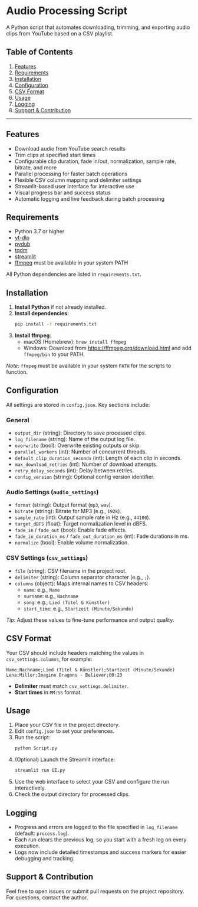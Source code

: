 # Audio Processing Script

A Python script that automates downloading, trimming, and exporting audio clips from YouTube based on a CSV playlist.

## Table of Contents

1. [Features](#features)  
2. [Requirements](#requirements)  
3. [Installation](#installation)  
4. [Configuration](#configuration)  
5. [CSV Format](#csv-format)  
6. [Usage](#usage)  
7. [Logging](#logging)  
8. [Support & Contribution](#support--contribution)

---

## Features

- Download audio from YouTube search results  
- Trim clips at specified start times  
- Configurable clip duration, fade in/out, normalization, sample rate, bitrate, and more  
- Parallel processing for faster batch operations  
- Flexible CSV column mapping and delimiter settings  
- Streamlit-based user interface for interactive use
- Visual progress bar and success status
- Automatic logging and live feedback during batch processing

## Requirements

- Python 3.7 or higher  
- [yt-dlp](https://github.com/yt-dlp/yt-dlp)  
- [pydub](https://github.com/jiaaro/pydub)  
- [tqdm](https://github.com/tqdm/tqdm)  
- [streamlit](https://streamlit.io/)  
- [ffmpeg](https://ffmpeg.org/) must be available in your system PATH  

All Python dependencies are listed in `requirements.txt`.

## Installation

1. **Install Python** if not already installed.  
2. **Install dependencies**:
   ```bash
   pip install -r requirements.txt
   ```
3. **Install ffmpeg**:
   - macOS (Homebrew): `brew install ffmpeg`  
   - Windows: Download from https://ffmpeg.org/download.html and add `ffmpeg/bin` to your PATH.  

*Note:* `ffmpeg` must be available in your system `PATH` for the scripts to function.

## Configuration

All settings are stored in `config.json`. Key sections include:

### General
- `output_dir` (string): Directory to save processed clips.  
- `log_filename` (string): Name of the output log file.  
- `overwrite` (bool): Overwrite existing outputs or skip.  
- `parallel_workers` (int): Number of concurrent threads.  
- `default_clip_duration_seconds` (int): Length of each clip in seconds.  
- `max_download_retries` (int): Number of download attempts.  
- `retry_delay_seconds` (int): Delay between retries.  
- `config_version` (string): Optional config version identifier.

### Audio Settings (`audio_settings`)
- `format` (string): Output format (`mp3`, `wav`).  
- `bitrate` (string): Bitrate for MP3 (e.g., `192k`).  
- `sample_rate` (int): Output sample rate in Hz (e.g., `44100`).  
- `target_dBFS` (float): Target normalization level in dBFS.  
- `fade_in` / `fade_out` (bool): Enable fade effects.  
- `fade_in_duration_ms` / `fade_out_duration_ms` (int): Fade durations in ms.  
- `normalize` (bool): Enable volume normalization.

### CSV Settings (`csv_settings`)
- `file` (string): CSV filename in the project root.  
- `delimiter` (string): Column separator character (e.g., `;`).  
- `columns` (object): Maps internal names to CSV headers:
  - `name`: e.g., `Name`  
  - `surname`: e.g., `Nachname`  
  - `song`: e.g., `Lied (Titel & Künstler)`  
  - `start_time`: e.g., `Startzeit (Minute/Sekunde)`

*Tip:* Adjust these values to fine-tune performance and output quality.

## CSV Format

Your CSV should include headers matching the values in `csv_settings.columns`, for example:

```csv
Name;Nachname;Lied (Titel & Künstler);Startzeit (Minute/Sekunde)
Lena;Miller;Imagine Dragons - Believer;00:23
```

- **Delimiter** must match `csv_settings.delimiter`.  
- **Start times** in `MM:SS` format.

## Usage

1. Place your CSV file in the project directory.  
2. Edit `config.json` to set your preferences.  
3. Run the script:
   ```bash
   python Script.py
   ```
4. (Optional) Launch the Streamlit interface:
   ```bash
   streamlit run UI.py
   ```
5. Use the web interface to select your CSV and configure the run interactively.
6. Check the output directory for processed clips.  

## Logging

- Progress and errors are logged to the file specified in `log_filename` (default: `process.log`).  
- Each run clears the previous log, so you start with a fresh log on every execution.
- Logs now include detailed timestamps and success markers for easier debugging and tracking.

## Support & Contribution

Feel free to open issues or submit pull requests on the project repository. For questions, contact the author.